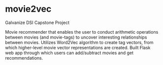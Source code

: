 # movie2vec
Galvanize DSI Capstone Project

Movie recommender that enables the user to conduct arithmetic operations between movies (and movie-tags) to uncover interesting relationships between movies. Utilizes Word2Vec algorithm to create tag vectors, from which higher-level movie vector representations are created. Built Flask web app through which users can add/subtract movies and get recommendations.
